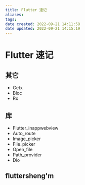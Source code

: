 ```yaml
---
title: Flutter 速记
aliases: 
tags: 
date created: 2022-09-21 14:11:58
date updated: 2022-09-21 14:15:19
---
```


# Flutter 速记

## 其它

 - Getx
 - Bloc
 - Rx

## 库

- Flutter_inappwebview
- Auto_route
- Image_picker
- File_picker
- Open_file
- Path_provider
- Dio

## fluttersheng'm